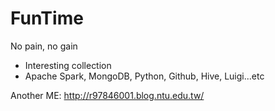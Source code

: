 FunTime
=======

No pain, no gain

- Interesting collection
- Apache Spark, MongoDB, Python, Github, Hive, Luigi...etc

Another ME: http://r97846001.blog.ntu.edu.tw/
